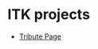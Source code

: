# ITK projects

- [Tribute Page](https://alexisguevara-ksquare.github.io/TechnicalLiveSessions/TributePage/)